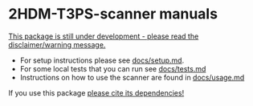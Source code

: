 # 2HDM-T3PS-scanner manuals

[This package is still under development - please read the disclaimer/warning message.](./docs/warning.md)

- For setup instructions please see [docs/setup.md](./docs/setup.md).
- For some local tests that you can run see [docs/tests.md](./docs/tests.md)
- Instructions on how to use the scanner are found in [docs/usage.md](./docs/usage.md)


If you use this package [please cite its dependencies!](./docs/to_cite.md)
